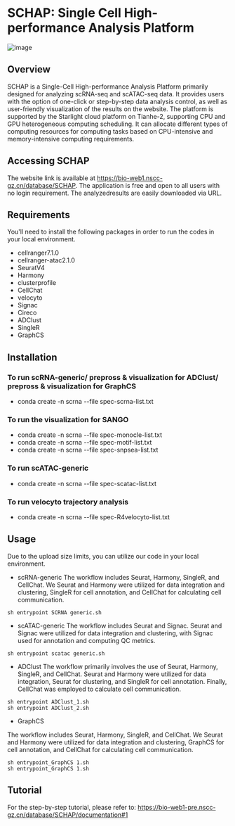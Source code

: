 
# SCHAP: Single Cell High-performance Analysis Platform

![image](https://github.com/biomed-AI/SCHAP/assets/110893478/e17874e6-6311-4bd7-b688-7687c797d18f)



## Overview
SCHAP is a Single-Cell High-performance Analysis Platform primarily designed for analyzing scRNA-seq and scATAC-seq data. It provides users with the option of one-click or step-by-step data analysis control, as well as user-friendly visualization of the results on the website. The platform is supported by the Starlight cloud platform on Tianhe-2, supporting CPU and GPU heterogeneous computing scheduling. It can allocate different types of computing resources for computing tasks based on CPU-intensive and memory-intensive computing requirements.


## Accessing SCHAP
The website link is available at https://bio-web1.nscc-gz.cn/database/SCHAP.
The application is free and open to all users with no login requirement. The analyzedresults are easily downloaded via URL. 


## Requirements
You'll need to install the following packages in order to run the codes in your local environment.
- cellranger7.1.0
- cellranger-atac2.1.0
- SeuratV4
- Harmony
- clusterprofile
- CellChat
- velocyto
- Signac
- Cireco
- ADClust
- SingleR
- GraphCS


## Installation
### To run scRNA-generic/ prepross & visualization for ADClust/ prepross & visualization for GraphCS
- conda create -n scrna --file spec-scrna-list.txt
### To run the visualization for SANGO
- conda create -n scrna --file spec-monocle-list.txt
- conda create -n scrna --file spec-motif-list.txt
- conda create -n scrna --file spec-snpsea-list.txt
### To run scATAC-generic
- conda create -n scrna --file spec-scatac-list.txt
### To run velocyto trajectory analysis
- conda create -n scrna --file spec-R4velocyto-list.txt

## Usage
Due to the upload size limits, you can utilize our code in your local environment.

- scRNA-generic
The workflow includes Seurat, Harmony, SingleR, and CellChat. We Seurat and Harmony were utilized for data integration and clustering, SingleR for cell annotation, and CellChat for calculating cell communication.
```  
sh entrypoint SCRNA generic.sh
```

- scATAC-generic
The workflow includes Seurat and Signac. Seurat and Signac were utilized for data integration and clustering, with Signac used for annotation and computing QC metrics.
```  
sh entrypoint scatac generic.sh

```

- ADClust
The workflow primarily involves the use of Seurat, Harmony, SingleR, and CellChat. Seurat and Harmony were utilized for data integration, Seurat for clustering, and SingleR for cell annotation. Finally, CellChat was employed to calculate cell communication.
```
sh entrypoint ADClust_1.sh
sh entrypoint ADClust_2.sh
```

- GraphCS

The workflow includes Seurat, Harmony, SingleR, and CellChat. We Seurat and Harmony were utilized for data integration and clustering, GraphCS for cell annotation, and CellChat for calculating cell communication.

```
sh entrypoint_GraphCS 1.sh
sh entrypoint_GraphCS 1.sh
```


## Tutorial
For the step-by-step tutorial, please refer to: https://bio-web1-pre.nscc-gz.cn/database/SCHAP/documentation#1
